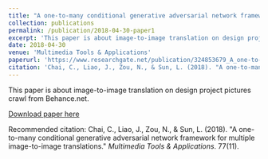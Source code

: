 ```yaml
---
title: "A one-to-many conditional generative adversarial network framework for multiple image-to-image translations"
collection: publications
permalink: /publication/2018-04-30-paper1
excerpt: 'This paper is about image-to-image translation on design project pictures crawl from Behance.net.'
date: 2018-04-30
venue: 'Multimedia Tools & Applications'
paperurl: 'https://www.researchgate.net/publication/324853679_A_one-to-many_conditional_generative_adversarial_network_framework_for_multiple_image-to-image_translations'
citation: 'Chai, C., Liao, J., Zou, N., & Sun, L. (2018). "A one-to-many conditional generative adversarial network framework for multiple image-to-image translations." <i>Multimedia Tools & Applications</i>. 77(11).'
---
```

This paper is about image-to-image translation on design project pictures crawl from Behance.net.

[Download paper here](https://www.researchgate.net/publication/324853679_A_one-to-many_conditional_generative_adversarial_network_framework_for_multiple_image-to-image_translations)

Recommended citation: Chai, C., Liao, J., Zou, N., & Sun, L. (2018). "A one-to-many conditional generative adversarial network framework for multiple image-to-image translations." <i>Multimedia Tools & Applications</i>. 77(11).
